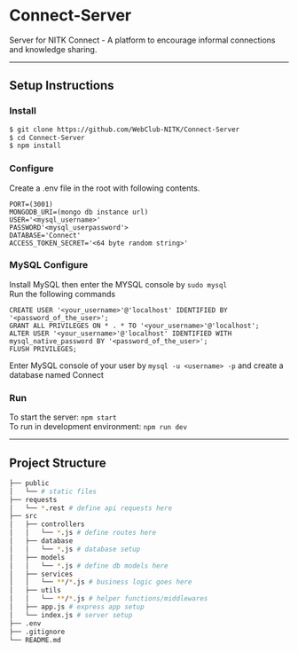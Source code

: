 # Connect-Server
Server for NITK Connect - A platform to encourage informal connections and knowledge sharing.

---

## Setup Instructions
### Install
```bash
$ git clone https://github.com/WebClub-NITK/Connect-Server
$ cd Connect-Server
$ npm install
```
### Configure
Create a .env file in the root with following contents.
```
PORT=(3001)
MONGODB_URI=(mongo db instance url)
USER='<mysql_username>'
PASSWORD'<mysql_userpassword'>
DATABASE='Connect'
ACCESS_TOKEN_SECRET='<64 byte random string>'
```
### MySQL Configure
Install MySQL then enter the MYSQL console by  ```sudo mysql``` <br/>
Run the following commands

```
CREATE USER '<your_username>'@'localhost' IDENTIFIED BY '<password_of_the_user>';
GRANT ALL PRIVILEGES ON * . * TO '<your_username>'@'localhost';
ALTER USER '<your_username>'@'localhost' IDENTIFIED WITH mysql_native_password BY '<password_of_the_user>';
FLUSH PRIVILEGES;
```
Enter MySQL console of your user by ```mysql -u <username> -p``` and create a database named Connect

### Run
To start the server: `npm start`  
To run in development environment: `npm run dev`

---

## Project Structure

```bash
├── public
│   └── # static files 
├── requests
│   └── *.rest # define api requests here
├── src
│   ├── controllers
│   │   └── *.js # define routes here
│   ├── database
│   │   └── *.js # database setup
│   ├── models
│   │   └── *.js # define db models here
│   ├── services
│   │   └── **/*.js # business logic goes here
│   ├── utils
│   │   └── **/*.js # helper functions/middlewares
│   ├── app.js # express app setup
│   └── index.js # server setup
├── .env
├── .gitignore
└── README.md
```
